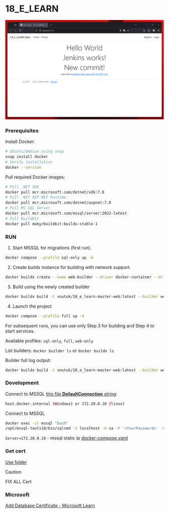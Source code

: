 
# 18_E_LEARN

![Project Logo](../images/image.png)

### Prerequisites

Install Docker:

```sh
# Ubuntu/Debian using snap
snap install docker
# Verify installation
docker --version
```

Pull required Docker images:

```sh
# Pull .NET SDK
docker pull mcr.microsoft.com/dotnet/sdk:7.0
# Pull .NET ASP.NET Runtime
docker pull mcr.microsoft.com/dotnet/aspnet:7.0
# Pull MS SQL Server
docker pull mcr.microsoft.com/mssql/server:2022-latest
# Pull BuildKit
docker pull moby/buildkit:buildx-stable-1
```

### RUN

1. Start MSSQL for migrations (first run).
```sh
docker compose --profile sql-only up -d
```
2. Create buildx instance for building with network support.
```sh
docker buildx create --name web-builder --driver docker-container --driver-opt network=18_e_learn_web-network --use
```
3. Build using the newly created builder
```sh
docker buildx build -t voutuk/18_e_learn-master-web:latest --builder web-builder --load -f Dockerfile .
```
4. Launch the project
```sh
docker compose --profile full up -d
```

For subsequent runs, you can use only Step 3 for building and Step 4 to start services.

Available profiles: `sql-only`, `full`, `web-only`

List builders: `docker builder ls` or `docker buildx ls`

Builder full log output: 
```sh
docker buildx build -t voutuk/18_e_learn-master-web:latest --builder web-builder --load -f Dockerfile . --no-cache --progress=plain
```

### Development

Connect to MSSQL [this file **DefaultConnection** string](./18_E_LEARN.Web/appsettings.json#3):

```sh 
host.docker.internal (Windows) or 172.20.0.10 (linux)
```

Connect to MSSQL
```sh
docker exec -it mssql "bash"
/opt/mssql-tools18/bin/sqlcmd -S localhost -U sa -P '<YourPassword>' -C
```

`Server=172.20.0.10` - mssql static ip [docker-compose.yaml](./docker-compose.yaml#37)
### Get cert

[Use folder](./certificates)

> [!CAUTION]
> FIX ALL Cert

### Microsoft

[Add Database Certificate - Microsoft Learn](https://learn.microsoft.com/en-us/sql/linux/sql-server-linux-docker-container-security?view=sql-server-ver16#encrypt-connections-to-sql-server-linux-containers)
